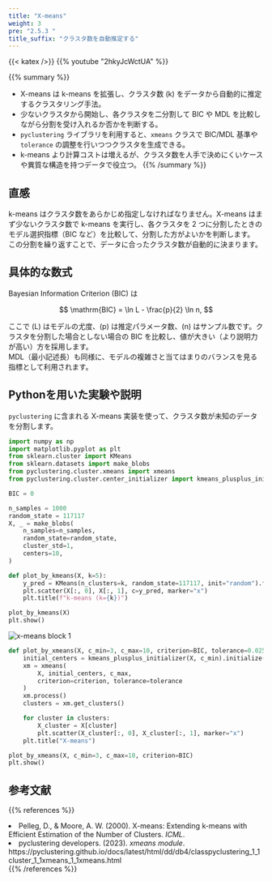 ```yaml
---
title: "X-means"
weight: 3
pre: "2.5.3 "
title_suffix: "クラスタ数を自動推定する"
---
```


{{< katex />}}
{{% youtube "2hkyJcWctUA" %}}

{{% summary %}}
- X-means は k-means を拡張し、クラスタ数 \(k\) をデータから自動的に推定するクラスタリング手法。
- 少ないクラスタから開始し、各クラスタを二分割して BIC や MDL を比較しながら分割を受け入れるか否かを判断する。
- `pyclustering` ライブラリを利用すると、`xmeans` クラスで BIC/MDL 基準や `tolerance` の調整を行いつつクラスタを生成できる。
- k-means より計算コストは増えるが、クラスタ数を人手で決めにくいケースや異質な構造を持つデータで役立つ。
{{% /summary %}}

## 直感
k-means はクラスタ数をあらかじめ指定しなければなりません。X-means はまず少ないクラスタ数で k-means を実行し、各クラスタを 2 つに分割したときのモデル選択指標（BIC など）を比較して、分割した方がよいかを判断します。  
この分割を繰り返すことで、データに合ったクラスタ数が自動的に決まります。

## 具体的な数式
Bayesian Information Criterion (BIC) は

$$
\mathrm{BIC} = \ln L - \frac{p}{2} \ln n,
$$

ここで \(L\) はモデルの尤度、\(p\) は推定パラメータ数、\(n\) はサンプル数です。クラスタを分割した場合としない場合の BIC を比較し、値が大きい（より説明力が高い）方を採用します。  
MDL（最小記述長）も同様に、モデルの複雑さと当てはまりのバランスを見る指標として利用されます。

## Pythonを用いた実験や説明
`pyclustering` に含まれる X-means 実装を使って、クラスタ数が未知のデータを分割します。

```python
import numpy as np
import matplotlib.pyplot as plt
from sklearn.cluster import KMeans
from sklearn.datasets import make_blobs
from pyclustering.cluster.xmeans import xmeans
from pyclustering.cluster.center_initializer import kmeans_plusplus_initializer

BIC = 0

n_samples = 1000
random_state = 117117
X, _ = make_blobs(
    n_samples=n_samples,
    random_state=random_state,
    cluster_std=1,
    centers=10,
)

def plot_by_kmeans(X, k=5):
    y_pred = KMeans(n_clusters=k, random_state=117117, init="random").fit_predict(X)
    plt.scatter(X[:, 0], X[:, 1], c=y_pred, marker="x")
    plt.title(f"k-means (k={k})")

plot_by_kmeans(X)
plt.show()
```

![x-means block 1](/images/basic/clustering/x-means_block01.svg)

```python
def plot_by_xmeans(X, c_min=3, c_max=10, criterion=BIC, tolerance=0.025):
    initial_centers = kmeans_plusplus_initializer(X, c_min).initialize()
    xm = xmeans(
        X, initial_centers, c_max,
        criterion=criterion, tolerance=tolerance
    )
    xm.process()
    clusters = xm.get_clusters()

    for cluster in clusters:
        X_cluster = X[cluster]
        plt.scatter(X_cluster[:, 0], X_cluster[:, 1], marker="x")
    plt.title("X-means")

plot_by_xmeans(X, c_min=3, c_max=10, criterion=BIC)
plt.show()
```

## 参考文献
{{% references %}}
<li>Pelleg, D., &amp; Moore, A. W. (2000). X-means: Extending k-means with Efficient Estimation of the Number of Clusters. <i>ICML</i>.</li>
<li>pyclustering developers. (2023). <i>xmeans module</i>. https://pyclustering.github.io/docs/latest/html/dd/db4/classpyclustering_1_1cluster_1_1xmeans_1_1xmeans.html</li>
{{% /references %}}
